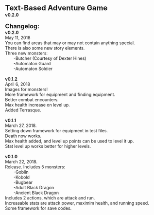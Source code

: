<b><a style="font-size:24px;">Text-Based Adventure Game</a><br>
v0.2.0<br><br></b>
<b><a style="font-size:20px;">Changelog:</a></b><br>
<b>v0.2.0</b><br>
May 11, 2018<br>
You can find areas that may or may not contain anything special.<br>
There is also some new story elements.<br>
Three new monsters:<br>
&emsp;&emsp;-Butcher (Courtesy of Dexter Hines)<br>
&emsp;&emsp;-Automaton Guard<br>
&emsp;&emsp;-Automaton Soldier<br><br>
<b>v0.1.2</b><br>
April 6, 2018<br>
Images for monsters!<br>
More framework for equipment and finding equipment.<br>
Better combat encounters.<br>
Max health increase on level up.<br>
Added Terrasque.<br><br>
<b>v0.1.1</b><br>
March 27, 2018.<br>
Setting down framework for equipment in test files.<br>
Death now works.<br>
Max health added, and level up points can be used to level it up.<br>
Stat level up works better for higher levels.<br><br>
<b>v0.1.0</b><br>
March 22, 2018.<br>
Release. Includes 5 monsters:<br>
&emsp;&emsp;-Goblin<br>
&emsp;&emsp;-Kobold<br>
&emsp;&emsp;-Bugbear<br>
&emsp;&emsp;-Adult Black Dragon<br>
&emsp;&emsp;-Ancient Black Dragon<br>
Includes 2 actions, which are attack and run.<br>
Increasable stats are attack power, maximim health, and running speed.<br>
Some framework for save codes.<br>